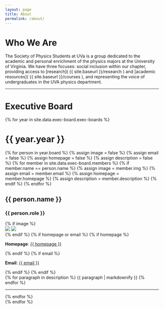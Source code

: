 ```yaml
---
layout: page
title: About
permalink: /about/
---
```


# Who We Are

The Society of Physics Students at UVa is a group dedicated to the academic and personal enrichment of the physics majors at the University of Virginia. We have three focuses: social inclusion within our chapter, providing access to [research]( {{ site.baseurl }}/research ) and [academic resources]( {{ site.baseurl }}/courses ), and representing the voice of undergraduates in the UVA physics department.

___

# Executive Board

<div class="exec_board" id="exec_board">
    {% for year in site.data.exec-board.exec-boards %}
    <div class="exec_board_year" data-toggle="collapse" data-target="#{{ year.year }}" {% if year.year == site.data.exec-board.current-year %} aria-expanded="true" {% else %} aria-expanded="false" {% endif %} aria-controls="{{ year.year }}">
        <h1>
            {{ year.year }}
        </h1>
    </div>
    <div class="exec_board_container collapse {% if year.year == site.data.exec-board.current-year %} show {% endif %}" id="{{ year.year }}" aria-labelledby="{{ year.year }}" data-parent="#exec_board">
        {% for person in year.board %}
            {% assign image = false %}
            {% assign email = false %}
            {% assign homepage = false %}
            {% assign description = false %}
            {% for member in site.data.exec-board.members %}
                {% if member.name == person.name %}
                    {% assign image = member.img %}                        
                    {% assign email = member.email %}
                    {% assign homepage = member.homepage %}
                    {% assign description = member.description %}
                {% endif %}
            {% endfor %}
        <div class="exec_board_item">
            <div class="exec_board_info_container">
                <div class="exec_board_info">
                    <h2>
                        {{ person.name }}
                    </h2>
                    <h3>
                        {{ person.role }}
                    </h3>
                </div>
                {% if image %}
                <div class="exec_board_image">
                    <img data-sizes="auto" class="exec_board_image lazyload blur" src="{{ site.baseurl }}/assets/img/exec/{{ image }}_placehold.jpg" data-srcset="{{ site.url }}{{ site.baseurl }}/assets/img/exec/{{ image }}_sm.jpg 576w, {{ site.url }}{{ site.baseurl }}/assets/img/exec/{{ image }}_md.jpg 768w, {{ site.url }}{{ site.baseurl }}/assets/img/exec/{{ image }}_lg.jpg 992w"/>
                    <noscript><img class="exec_board_image" src="{{ site.baseurl }}/assets/img/exec/{{ image }}.jpg"/></noscript>
                </div>
                {% endif %}
                {% if homepage or email %}
                {% if homepage %}
                <p>
                    <strong>Homepage</strong>: <a href="{{ homepage }}"> {{ homepage }} </a>
                </p>
                {% endif %}
                {% if email %}
                <p>
                    <strong>Email</strong>: <a href="mailto:{{ email }}"> {{ email }} </a>
                </p>
                {% endif %}
                {% endif %}
            </div>
            <div class="exec_board_description">
                {% for paragraph in description %}
                    {{ paragraph | markdownify }}
                {% endfor %}
            </div>
        </div>
        <div class="exec_board_hr_container">
            <hr>
        </div>
        {% endfor %}
    </div>
    {% endfor %}
</div>